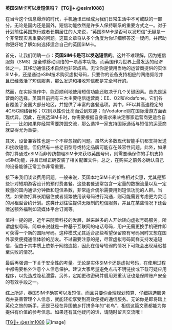 **英国SIM卡可以发短信吗？【TG💪+ @esim1088】**

在当今这个信息爆炸的时代，手机通讯已经成为我们日常生活中不可或缺的一部分。无论是国内还是国外，短信功能依然是许多人保持联系的重要方式之一。对于计划前往英国旅行或者长期居住的人来说，“英国SIM卡是否可以发短信”无疑是一个非常现实且重要的问题。这篇文章将从多个角度为你详细解答这一疑问，并帮助你更好地了解如何选择适合自己的英国SIM卡。

首先，让我们明确一点：**英国SIM卡是可以发送短信的**。这并不难理解，因为短信服务（SMS）是全球移动网络的一项基本功能，而英国作为世界上最发达的经济体之一，其移动通信技术自然也非常成熟。无论你是使用当地的运营商提供的实体SIM卡，还是通过eSIM技术购买虚拟号码，只要你的设备支持相应的网络频段并且已经激活了短信服务，那么发送和接收短信都是完全可行的。

然而，在实际操作中，能否顺利地使用短信功能还取决于几个关键因素。首先是运营商的选择。英国目前拥有三大主要电信运营商：EE、O2和Vodafone，它们各自覆盖了全国大部分地区，并提供了丰富的套餐选项。其中，EE以其高速稳定的4G/5G网络著称；O2则以性价比高而受到欢迎；而Vodafone则在国际漫游方面表现优异。因此，在挑选SIM卡时，你需要根据自身需求来决定哪家运营商更适合自己——比如如果你经常需要跨国交流，那么选择一家支持国际通话与短信的运营商就显得尤为重要。

其次，设备兼容性也是一个不容忽视的问题。虽然大多数现代智能手机都支持发送和接收短信，但仍然有一些老旧型号或特定品牌可能存在兼容性问题。此外，如果你打算通过eSIM而非传统物理SIM卡来获取英国号码，则需要确保你的手机支持eSIM功能，并且已经正确安装了相关配置文件。总之，在购买之前务必确认自己的设备能够正常工作非常重要。

接下来我们谈谈费用问题。一般来说，英国本地SIM卡的价格相对实惠，尤其是那些针对短期游客设计的预付费套餐。这些套餐通常包含一定量的数据流量以及一定数量的国内通话分钟数和短信条数，非常适合偶尔需要用到短信功能的人群。当然，如果你打算长期居住或者频繁使用该号码进行沟通，则可能需要考虑更为灵活的月租型合约计划。这类计划往往提供无限制的短信服务，并且在某些情况下还会赠送额外福利如流媒体平台订阅等。

值得一提的是，近年来随着科技的发展，越来越多的人开始转向虚拟号码服务。所谓虚拟号码，简单来说就是一种基于互联网的电话号码，用户无需更换手机硬件即可获得一个新的国际号码。这种模式尤其适合那些希望保留原有号码同时又想在国外享受便捷通信体验的朋友。不过需要注意的是，尽管虚拟号码同样支持发送短信，但由于其本质上依赖于网络连接，因此在信号较弱的情况下可能会出现延迟甚至失败的情况。

最后再强调一下关于安全性的考量。无论是实体SIM卡还是虚拟号码，在使用过程中都需要格外注意个人信息保护。建议大家尽量避免点击不明链接或下载可疑应用程序，以免造成隐私泄露。另外，定期更改密码并启用双重认证也是保障账户安全的有效手段之一。

综上所述，英国SIM卡确实可以发短信，而且只要你合理规划预算、仔细挑选服务商并妥善管理个人信息，就能轻松享受到高效便捷的通信服务。无论你是即将踏上英伦之旅的新手，还是已经在异国他乡打拼多年的“老鸟”，相信这篇文章都能为你提供有价值的参考信息。如果还有其他疑问的话，请随时留言交流哦！

[[TG💪+ @esim1088](https://t.me/s/esim1088) ![Image](https://i.postimg.cc/4NQfJmqS/Snipaste-2025-05-13-00-14-12.png)]